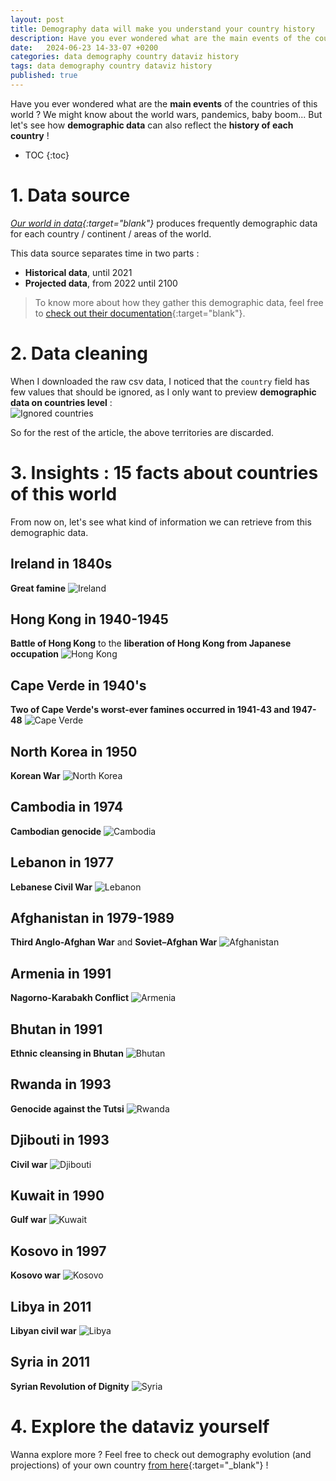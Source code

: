 ```yaml
---
layout: post
title: Demography data will make you understand your country history
description: Have you ever wondered what are the main events of the countries of this world ? We might know about the world wars, pandemics, baby boom... But let's see how demographic data can also reflect history of each country !
date:   2024-06-23 14-33-07 +0200
categories: data demography country dataviz history
tags: data demography country dataviz history
published: true
---
```


Have you ever wondered what are the **main events** of the countries of this world ? We might know about the world wars, pandemics, baby boom... But let's see how **demographic data** can also reflect the **history of each country** !

* TOC
{:toc}

# 1. Data source
_[Our world in data](https://ourworldindata.org/grapher/population-long-run-with-projections?tab=table){:target="blank"}_ produces frequently demographic data for each country / continent / areas of the world. 

This data source separates time in two parts :
- **Historical data**, until 2021
- **Projected data**, from 2022 until 2100

> To know more about how they gather this demographic data, feel free to [check out their documentation](https://ourworldindata.org/population-sources){:target="blank"}.

# 2. Data cleaning
When I downloaded the raw csv data, I noticed that the `country` field has few values that should be ignored, as I only want to preview **demographic data on countries level** :   
![Ignored countries](../assets/img/2024-06-23/ignored-areas.png)

So for the rest of the article, the above territories are discarded.


# 3. Insights : 15 facts about countries of this world
From now on, let's  see what kind of information we can retrieve from this demographic data.

## Ireland in 1840s
**Great famine**
![Ireland](../assets/img/2024-06-23/ireland.png)

## Hong Kong in 1940-1945
**Battle of Hong Kong** to the **liberation of Hong Kong from Japanese occupation**
![Hong Kong](../assets/img/2024-06-23/hong-kong.png)

## Cape Verde in 1940's
**Two of Cape Verde's worst-ever famines occurred in 1941-43 and 1947-48**
![Cape Verde](../assets/img/2024-06-23/cape-verde.png)


## North Korea in 1950
**Korean War**
![North Korea](../assets/img/2024-06-23/north-korea.png)

## Cambodia in 1974
**Cambodian genocide**
![Cambodia](../assets/img/2024-06-23/cambodia.png)

## Lebanon in 1977
**Lebanese Civil War**
![Lebanon](../assets/img/2024-06-23/lebanon.png)

## Afghanistan in 1979-1989
**Third Anglo-Afghan War** and **Soviet–Afghan War**
![Afghanistan](../assets/img/2024-06-23/afghanistan.png)

## Armenia in 1991
**Nagorno-Karabakh Conflict**
![Armenia](../assets/img/2024-06-23/armenia.png)

## Bhutan in 1991
**Ethnic cleansing in Bhutan**
![Bhutan](../assets/img/2024-06-23/bhutan.png)

## Rwanda in 1993
**Genocide against the Tutsi**
![Rwanda](../assets/img/2024-06-23/rwanda.png)

## Djibouti in 1993
**Civil war**
![Djibouti](../assets/img/2024-06-23/djibouti.png)

## Kuwait in 1990
**Gulf war**
![Kuwait](../assets/img/2024-06-23/kuwait.png)

## Kosovo in 1997
**Kosovo war**
![Kosovo](../assets/img/2024-06-23/kosovo.png)

## Libya in 2011
**Libyan civil war**
![Libya](../assets/img/2024-06-23/libya.png)

## Syria in 2011
**Syrian Revolution of Dignity**
![Syria](../assets/img/2024-06-23/syria.png)


# 4. Explore the dataviz yourself
Wanna explore more ? Feel free to check out demography evolution (and projections) of your own country [from here](https://jadynekena.com/projets-donnees-ouvertes/?id=see-what-happened-in-your-country-history-this-year&src=84b58af7-5bd1-427b-92f5-a7b2ee9a7b6a){:target="_blank"} !

